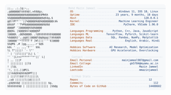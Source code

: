 <picture>
  <source srcset="https://raw.githubusercontent.com/mmazinjameel/mmazinjameel/main/dark_mode.svg?v=1755917817" media="(prefers-color-scheme: dark)">
  <img src="https://raw.githubusercontent.com/mmazinjameel/mmazinjameel/main/light_mode.svg?v=1755917817">
</picture>
